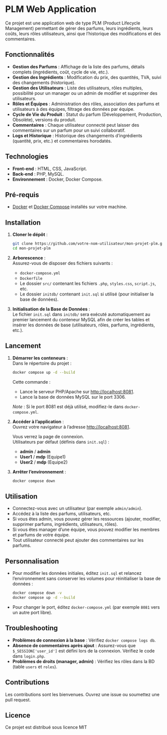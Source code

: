 # PLM Web Application

Ce projet est une application web de type PLM (Product Lifecycle Management) permettant de gérer des parfums, leurs ingrédients, leurs coûts, leurs rôles utilisateurs, ainsi que l’historique des modifications et des commentaires.

## Fonctionnalités

- **Gestion des Parfums** : Affichage de la liste des parfums, détails complets (ingrédients, coût, cycle de vie, etc.).
- **Gestion des Ingrédients** : Modification du prix, des quantités, TVA, suivi des changements (historique).
- **Gestion des Utilisateurs** : Liste des utilisateurs, rôles multiples, possibilité pour un manager ou un admin de modifier et supprimer des utilisateurs.
- **Rôles et Équipes** : Administration des rôles, association des parfums et utilisateurs à des équipes, filtrage des données par équipe.
- **Cycle de Vie du Produit** : Statut du parfum (Développement, Production, Obsolète), versions du produit.
- **Commentaires** : Chaque utilisateur connecté peut laisser des commentaires sur un parfum pour un suivi collaboratif.
- **Logs et Historique** : Historique des changements d’ingrédients (quantité, prix, etc.) et commentaires horodatés.

## Technologies

- **Front-end** : HTML, CSS, JavaScript.
- **Back-end** : PHP, MySQL.
- **Environnement** : Docker, Docker Compose.

## Pré-requis

- [Docker](https://www.docker.com/) et [Docker Compose](https://docs.docker.com/compose/) installés sur votre machine.

## Installation

1. **Cloner le dépôt** :  
   ```bash
   git clone https://github.com/votre-nom-utilisateur/mon-projet-plm.git
   cd mon-projet-plm
   ```

2. **Arborescence** :  
   Assurez-vous de disposer des fichiers suivants :  
   - `docker-compose.yml`
   - `Dockerfile`
   - Le dossier `src/` contenant les fichiers `.php`, `styles.css`, `script.js`, etc.
   - Le dossier `initdb/` contenant `init.sql` si utilisé (pour initialiser la base de données).

3. **Initialisation de la Base de Données** :  
   Le fichier `init.sql` dans `initdb/` sera exécuté automatiquement au premier lancement du conteneur MySQL afin de créer les tables et insérer les données de base (utilisateurs, rôles, parfums, ingrédients, etc.).

## Lancement

1. **Démarrer les conteneurs** :  
   Dans le répertoire du projet :
   ```bash
   docker compose up -d --build
   ```
   
   Cette commande :
   - Lance le serveur PHP/Apache sur [http://localhost:8081](http://localhost:8081).
   - Lance la base de données MySQL sur le port 3306.
   
   *Note* : Si le port 8081 est déjà utilisé, modifiez-le dans `docker-compose.yml`.

2. **Accéder à l’application** :  
   Ouvrez votre navigateur à l’adresse [http://localhost:8081](http://localhost:8081).

   Vous verrez la page de connexion.  
   Utilisateurs par défaut (définis dans `init.sql`) :  
   - **admin** / **admin**  
   - **User1** / **mdp** (Equipe1)  
   - **User2** / **mdp** (Equipe2)

3. **Arrêter l’environnement** :  
   ```bash
   docker compose down
   ```

## Utilisation

- Connectez-vous avec un utilisateur (par exemple `admin/admin`).
- Accédez à la liste des parfums, utilisateurs, etc.
- Si vous êtes admin, vous pouvez gérer les ressources (ajouter, modifier, supprimer parfums, ingrédients, utilisateurs, rôles).
- Si vous êtes manager d’une équipe, vous pouvez modifier les membres et parfums de votre équipe.
- Tout utilisateur connecté peut ajouter des commentaires sur les parfums.

## Personnalisation

- Pour modifier les données initiales, éditez `init.sql` et relancez l’environnement sans conserver les volumes pour réinitialiser la base de données :
  ```bash
  docker compose down -v
  docker compose up -d --build
  ```

- Pour changer le port, éditez `docker-compose.yml` (par exemple `8081` vers un autre port libre).

## Troubleshooting

- **Problèmes de connexion à la base** : Vérifiez `docker compose logs db`.
- **Absence de commentaires après ajout** : Assurez-vous que `$_SESSION['user_id']` est défini lors de la connexion. Vérifiez le code dans `login.php`.
- **Problèmes de droits (manager, admin)** : Vérifiez les rôles dans la BD (table `users` et `roles`).

## Contributions

Les contributions sont les bienvenues. Ouvrez une issue ou soumettez une pull request.

## Licence

Ce projet est distribué sous licence MIT